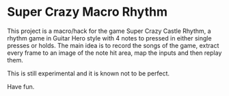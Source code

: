 # Super Crazy Macro Rhythm

This project is a macro/hack for the game Super Crazy Castle Rhythm, a rhythm game in Guitar Hero style with 4 notes to pressed in either single presses or holds. The main idea is to record the songs of the game, extract every frame to an image of the note hit area, map the inputs and then replay them.

This is still experimental and it is known not to be perfect.

Have fun.
